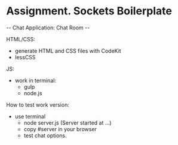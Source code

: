 Assignment. Sockets Boilerplate
===============================

-- Chat Application: Chat Room --

HTML/CSS:

- generate HTML and CSS files with CodeKit
- lessCSS

JS:

- work in terminal:
	- gulp
	- node.js

How to test work version:

- use terminal
	- node server.js (Server started at ...)
	- copy #server in your browser
	- test chat options.